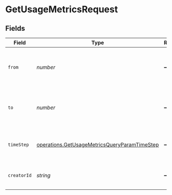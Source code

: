 # GetUsageMetricsRequest


## Fields

| Field                                                                                                        | Type                                                                                                         | Required                                                                                                     | Description                                                                                                  |
| ------------------------------------------------------------------------------------------------------------ | ------------------------------------------------------------------------------------------------------------ | ------------------------------------------------------------------------------------------------------------ | ------------------------------------------------------------------------------------------------------------ |
| `from`                                                                                                       | *number*                                                                                                     | :heavy_minus_sign:                                                                                           | Start millis timestamp for the query range (inclusive)<br/>                                                  |
| `to`                                                                                                         | *number*                                                                                                     | :heavy_minus_sign:                                                                                           | End millis timestamp for the query range (exclusive)<br/>                                                    |
| `timeStep`                                                                                                   | [operations.GetUsageMetricsQueryParamTimeStep](../../models/operations/getusagemetricsqueryparamtimestep.md) | :heavy_minus_sign:                                                                                           | The time step to aggregate viewership metrics by<br/>                                                        |
| `creatorId`                                                                                                  | *string*                                                                                                     | :heavy_minus_sign:                                                                                           | The creator ID to filter the query results<br/>                                                              |